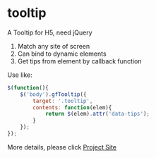 # tooltip

A Tooltip for H5, need jQuery

1. Match any site of screen
2. Can bind to dynamic elements
3. Get tips from element by callback function

Use like:
```javascript
$(function(){
    $('body').gfTooltip({
        target: '.tooltip',
        contents: function(elem){
            return $(elem).attr('data-tips');
        }
    });
});
```

More details, please click [Project Site](http://www.gogofeel.cn/works/work/1 "tooltip by gogofeel.cn")
